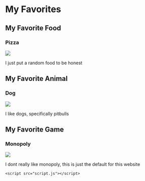 <!-- Kyla Thomas, Mod. 4 project-->
<!DOCTYPE html>
<html lang="en">
<head>
    <meta charset="UTF-8">
    <meta name="viewport" content="width=device-width, initial-scale=1.0">
    <title>My Favorites</title>
    <link rel="stylesheet" href="style.css">
</head>
<body>
      <h1>My Favorites</h1> 
	   <div>
		<section>
			  <h2>My Favorite Food</h2> 
			 <h3>Pizza</h3>  
			<img src = "https://imagesvc.meredithcorp.io/v3/mm/image?url=https%3A%2F%2Fstatic.onecms.io%2Fwp-content%2Fuploads%2Fsites%2F24%2F2016%2F07%2Fbeef_carpaccio_at_good_food_on_montford_gfom.jpg&q=85">   
			<p>I just put a random food to be honest</p>   
		</section>
		<section>
			   <h2>My Favorite Animal</h2>
			  <h3>Dog</h3> 
			<img src = "https://encrypted-tbn0.gstatic.com/images?q=tbn:ANd9GcTSVACFldpdimIZLjVE5P3Wjs5VzSDnW0uw0A&usqp=CAU">   
			 <p> I like dogs, specifically pitbulls</p>  
		</section>
		<section>
			  <h2>My Favorite Game</h2> 
			  <h3>Monopoly</h3> 
			 <img src = "https://m.media-amazon.com/images/I/81oC5pYhh2L._AC_SL1500_.jpg"> 
			<p> I dont really like monopoly, this is just the default for this website</p>   
		</section>
	</div> 

    <script src="script.js"></script>
</body>
</html>

